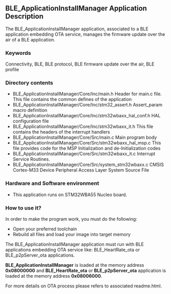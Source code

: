 ## __BLE_ApplicationInstallManager Application Description__

The BLE_ApplicationInstallManager application, associated to a BLE application embedding OTA service, manages the firmware update over the air of a BLE application. 

### __Keywords__

Connectivity, BLE, BLE protocol, BLE firmware update over the air, BLE profile

### __Directory contents__

  - BLE_ApplicationInstallManager/Core/Inc/main.h                                             Header for main.c file. This file contains the common defines of the application
  - BLE_ApplicationInstallManager/Core/Inc/stm32_assert.h                                     Assert_param macro definition
  - BLE_ApplicationInstallManager/Core/Inc/stm32wbaxx_hal_conf.h                              HAL configuration file
  - BLE_ApplicationInstallManager/Core/Inc/stm32wbaxx_it.h                                    This file contains the headers of the interrupt handlers
  - BLE_ApplicationInstallManager/Core/Src/main.c                                             Main program body 
  - BLE_ApplicationInstallManager/Core/Src/stm32wbaxx_hal_msp.c                               This file provides code for the MSP Initialization and de-Initialization codes
  - BLE_ApplicationInstallManager/Core/Src/stm32wbaxx_it.c                                    Interrupt Service Routines. 
  - BLE_ApplicationInstallManager/Core/Src/system_stm32wbaxx.c                                CMSIS Cortex-M33 Device Peripheral Access Layer System Source File 


### __Hardware and Software environment__

  - This application runs on STM32WBA55 Nucleo board.
    
### __How to use it?__

In order to make the program work, you must do the following:

 - Open your preferred toolchain
 - Rebuild all files and load your image into target memory

The BLE_ApplicationInstallManager application must run with BLE applications embedding OTA service like: BLE_HeartRate_ota or BLE_p2pServer_ota applications.

__BLE_ApplicationInstallManager__ is loaded at the memory address __0x08000000__ and __BLE_HeartRate_ota__ or __BLE_p2pServer_ota__ application is loaded at the memory address __0x08006000__.

For more details on OTA process please refers to associated readme.html.
